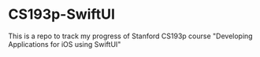 # CS193p-SwiftUI
This is a repo to track my progress of Stanford CS193p course "Developing Applications for iOS using SwiftUI"

